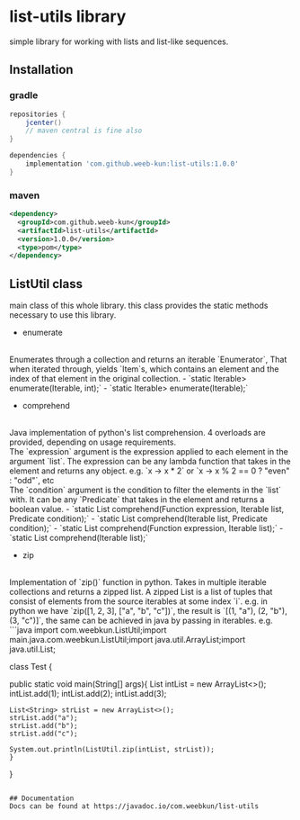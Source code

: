 # list-utils library
simple library for working with lists and list-like sequences.

## Installation
### gradle

```groovy
repositories {
    jcenter()
    // maven central is fine also
}

dependencies {
    implementation 'com.github.weeb-kun:list-utils:1.0.0'
}
```

### maven

```xml
<dependency>
  <groupId>com.github.weeb-kun</groupId>
  <artifactId>list-utils</artifactId>
  <version>1.0.0</version>
  <type>pom</type>
</dependency>
```

## ListUtil class
main class of this whole library.
this class provides the static methods necessary to use this library.

- enumerate
<br>
Enumerates through a collection and returns an iterable `Enumerator<T>`,
That when iterated through, yields `Item<T>`s, which contains an element and the index of that element in the original collection.
    - `static <T> Iterable<Item<T>> enumerate(Iterable<T>, int);`
    - `static <T> Iterable<Item<T>> enumerate(Iterable<T>);`

<br>

- comprehend
<br>
Java implementation of python's list comprehension.
4 overloads are provided, depending on usage requirements.
<br>
The `expression` argument is the expression applied to each element in the argument `list`.
The expression can be any lambda function that takes in the element and returns any object.
e.g. `x -> x * 2` or `x -> x % 2 == 0 ? "even" : "odd"`, etc
<br>
The `condition` argument is the condition to filter the elements in the `list` with.
It can be any `Predicate` that takes in the element and returns a boolean value.
    - `static <T> List<Object> comprehend(Function<T, Object> expression, Iterable<T> list, Predicate<T> condition);`
    - `static <T> List<Object> comprehend(Iterable<T> list, Predicate<T> condition);`
    - `static <T> List<Object> comprehend(Function<T, Object> expression, Iterable<T> list);`
    - `static <T> List<Object> comprehend(Iterable<T> list);`

- zip
<br>
Implementation of `zip()` function in python.
Takes in multiple iterable collections and returns a zipped list.
A zipped List is a list of tuples that consist of elements from the source iterables at some index `i`.
e.g. in python we have `zip([1, 2, 3], ["a", "b", "c"])`, the result is `[(1, "a"), (2, "b"), (3, "c")]`,
the same can be achieved in java by passing in iterables.
e.g.
```java
import com.weebkun.ListUtil;import main.java.com.weebkun.ListUtil;import java.util.ArrayList;import java.util.List;

class Test {

public static void main(String[] args){
    List<Integer> intList = new ArrayList<>();
    intList.add(1);
    intList.add(2);
    intList.add(3);
    
    List<String> strList = new ArrayList<>();
    strList.add("a");
    strList.add("b");
    strList.add("c");
    
    System.out.println(ListUtil.zip(intList, strList));
    }
}
```

## Documentation
Docs can be found at https://javadoc.io/com.weebkun/list-utils